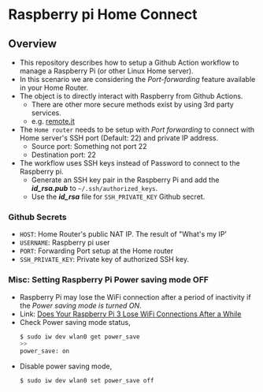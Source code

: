 # Raspberry pi Home Connect

## Overview
- This repository describes how to setup a Github Action workflow to manage a Raspberry Pi (or other Linux Home server).
- In this scenario we are considering the _Port-forwarding_ feature available in your Home Router.
- The object is to directly interact with Raspberry from Github Actions.
    - There are other more secure methods exist by using 3rd party services.
    - e.g. [remote.it](https://remote.it/)
- The `Home router` needs to be setup with _Port forwarding_ to connect with Home server's SSH port (Default: 22) and private IP address.
    - Source port: Something not port 22
    - Destination port: 22
- The workflow uses SSH keys instead of Password to connect to the Raspberry pi.
    - Generate an SSH key pair in the Raspberry Pi and add the _**id_rsa.pub**_ to `~/.ssh/authorized_keys`.
    - Use the _**id_rsa**_ file for `SSH_PRIVATE_KEY` Github secret.

### Github Secrets
- `HOST`: Home Router's public NAT IP. The result of "What's my IP'
- `USERNAME`: Raspberry pi user
- `PORT`: Forwarding Port setup at the Home router
- `SSH_PRIVATE_KEY`: Private key of authorized SSH key.

### Misc: Setting Raspberry Pi Power saving mode OFF
- Raspberry Pi may lose the WiFi connection after a period of inactivity if the _Power saving mode is turned ON_.
- Link: [Does Your Raspberry Pi 3 Lose WiFi Connections After a While](http://qdosmsq.dunbar-it.co.uk/blog/2016/03/does-your-raspberry-pi-3-lose-wifi-connections-after-a-while/)
- Check Power saving mode status,
    ```bash
    $ sudo iw dev wlan0 get power_save
    >>
    power_save: on
    ```
- Disable power saving mode,
    ```bash
    $ sudo iw dev wlan0 set power_save off
    ```
